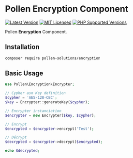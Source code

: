 # Pollen Encryption Component

[![Latest Version](https://img.shields.io/badge/release-1.0.0-blue?style=for-the-badge)](https://www.presstify.com/pollen-solutions/encryption/)
[![MIT Licensed](https://img.shields.io/badge/license-MIT-green?style=for-the-badge)](LICENSE.md)
[![PHP Supported Versions](https://img.shields.io/badge/PHP->=7.0-8892BF?style=for-the-badge&logo=php)](https://www.php.net/supported-versions.php)

Pollen **Encryption** Component.

## Installation

```bash
composer require pollen-solutions/encryption
```

## Basic Usage

```php
use Pollen\Encryption\Encrypter;

// Cypher asn Key definition
$cypher = 'AES-128-CBC';
$key = Encrypter::generateKey($cypher);

// Encrypter instanciation
$encrypter = new Encrypter($key, $cypher);

// Encrypt
$encrypted = $encrypter->encrypt('Test');

// Décrypt
$decrypted = $encrypter->decrypt($encrypted);

echo $decrypted;

```